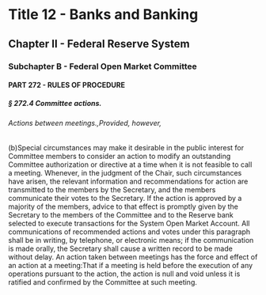 
# Title 12 - Banks and Banking
## Chapter II - Federal Reserve System
### Subchapter B - Federal Open Market Committee
#### PART 272 - RULES OF PROCEDURE
##### § 272.4 Committee actions.
###### Actions between meetings.,Provided, however,

(b)Special circumstances may make it desirable in the public interest for Committee members to consider an action to modify an outstanding Committee authorization or directive at a time when it is not feasible to call a meeting. Whenever, in the judgment of the Chair, such circumstances have arisen, the relevant information and recommendations for action are transmitted to the members by the Secretary, and the members communicate their votes to the Secretary. If the action is approved by a majority of the members, advice to that effect is promptly given by the Secretary to the members of the Committee and to the Reserve bank selected to execute transactions for the System Open Market Account. All communications of recommended actions and votes under this paragraph shall be in writing, by telephone, or electronic means; if the communication is made orally, the Secretary shall cause a written record to be made without delay. An action taken between meetings has the force and effect of an action at a meeting:That if a meeting is held before the execution of any operations pursuant to the action, the action is null and void unless it is ratified and confirmed by the Committee at such meeting.
